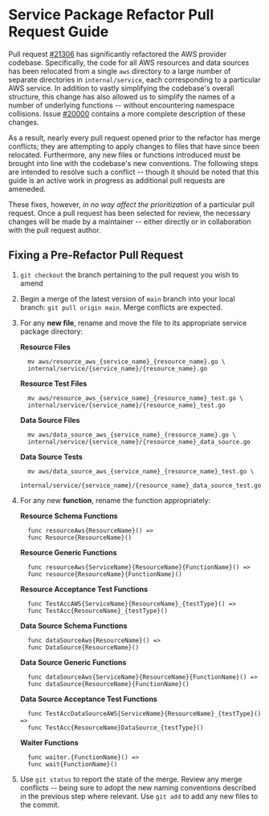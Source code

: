 # Service Package Refactor Pull Request Guide

Pull request
[#21306](https://github.com/hashicorp/terraform-provider-aws/pull/21306) has
significantly refactored the AWS provider codebase. Specifically, the code for
all AWS resources and data sources has been relocated from a single `aws`
directory to a large number of separate directories in `internal/service`, each
corresponding to a particular AWS service. In addition to vastly simplifying
the codebase's overall structure, this change has also allowed us to simplify
the names of a number of underlying functions -- without encountering namespace
collisions. Issue
[#20000](https://github.com/hashicorp/terraform-provider-aws/issues/20000)
contains a more complete description of these changes.

As a result, nearly every pull request opened prior to the refactor has merge
conflicts; they are attempting to apply changes to files that have since been
relocated. Furthermore, any new files or functions introduced must be brought
into line with the codebase's new conventions. The following steps are intended
to resolve such a conflict -- though it should be noted that this guide is an
active work in progress as additional pull requests are ameneded.

These fixes, however, *in no way affect the prioritization* of a particular
pull request. Once a pull request has been selected for review, the necessary
changes will be made by a maintainer -- either directly or in collaboration
with the pull request author.

## Fixing a Pre-Refactor Pull Request

1. `git checkout` the branch pertaining to the pull request you wish to amend

1. Begin a merge of the latest version of `main` branch into your local branch:
   `git pull origin main`. Merge conflicts are expected.

1. For any **new file**, rename and move the file to its appropriate service
   package directory:

   **Resource Files**

   ```
     mv aws/resource_aws_{service_name}_{resource_name}.go \
     internal/service/{service_name}/{resource_name}.go
   ```

   **Resource Test Files**

   ```
     mv aws/resource_aws_{service_name}_{resource_name}_test.go \
     internal/service/{service_name}/{resource_name}_test.go
   ```

   **Data Source Files**

   ```
     mv aws/data_source_aws_{service_name}_{resource_name}.go \
     internal/service/{service_name}/{resource_name}_data_source.go
   ```

   **Data Source Tests**

   ```
     mv aws/data_source_aws_{service_name}_{resource_name}_test.go \
     internal/service/{service_name}/{resource_name}_data_source_test.go
   ```

1. For any new **function**, rename the function appropriately:

   **Resource Schema Functions**

   ```
     func resourceAws{ResourceName}() =>
     func Resource{ResourceName}() 
   ```

   **Resource Generic Functions**

   ```
     func resourceAws{ServiceName}{ResourceName}{FunctionName}() =>
     func resource{ResourceName}{FunctionName}()
   ```

   **Resource Acceptance Test Functions**

   ```
     func TestAccAWS{ServiceName}{ResourceName}_{testType}() =>
     func TestAcc{ResourceName}_{testType}()
   ```

   **Data Source Schema Functions**

   ```
     func dataSourceAws{ResourceName}() =>
     func DataSource{ResourceName}()
   ```

   **Data Source Generic Functions**

   ```
     func dataSourceAws{ServiceName}{ResourceName}{FunctionName}() =>
     func dataSource{ResourceName}{FunctionName}()
   ```

   **Data Source Acceptance Test Functions**

   ```
     func TestAccDataSourceAWS{ServiceName}{ResourceName}_{testType}() =>
     func TestAcc{ResourceName}DataSource_{testType}()
   ```

   **Waiter Functions**

   ```
     func waiter.{FunctionName}() =>
     func wait{FunctionName}()
   ```

1. Use `git status` to report the state of the merge. Review any merge
   conflicts -- being sure to adopt the new naming conventions described in the
   previous step where relevant. Use `git add` to add any new files to the commit.
